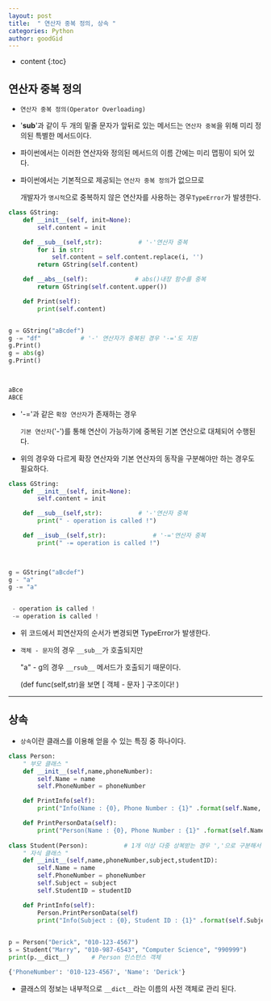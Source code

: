 ```yaml
---
layout: post
title:  " 연산자 중복 정의, 상속 "
categories: Python
author: goodGid
---
```

* content
{:toc}


## 연산자 중복 정의

* `연산자 중복 정의(Operator Overloading)`

* '__sub__'과 같이 두 개의 밑줄 문자가 앞뒤로 있는 메서드는 `연산자 중복`을 위해 미리 정의된 특별한 메서드이다.

* 파이썬에서는 이러한 연산자와 정의된 메서드의 이름 간에는 미리 맵핑이 되어 있다.

* 파이썬에서는 기본적으로 제공되는 `연산자 중복 정의`가 없으므로 

  개발자가 `명시적`으로 중복하지 않은 연산자를 사용하는 경우`TypeError`가 발생한다.


``` python
class GString: 
    def __init__(self, init=None):
        self.content = init

    def __sub__(self,str):          # '-'연산자 중복
        for i in str:
            self.content = self.content.replace(i, '')
        return GString(self.content)

    def __abs__(self):             # abs()내장 함수를 중복
        return GString(self.content.upper())

    def Print(self):
        print(self.content)


g = GString("aBcdef")
g -= "df"           # '-' 연산자가 중복된 경우 '-='도 지원
g.Print()
g = abs(g)
g.Print()
        


aBce
ABCE
```

* '-='과 같은 `확장 연산자`가 존재하는 경우 

  `기본 연산자`('-')를 통해 연산이 가능하기에 중복된 기본 연산으로 대체되어 수행된다.

* 위의 경우와 다르게 확장 연산자와 기본 연산자의 동작을 구분해야만 하는 경우도 필요하다.

``` python
class GString: 
    def __init__(self, init=None):
        self.content = init

    def __sub__(self,str):          # '-'연산자 중복
        print(" - operation is called !")

    def __isub__(self,str):             # '-='연산자 중복
        print(" -= operation is called !")

    

g = GString("aBcdef")
g - "a"
g -= "a"


 - operation is called !
 -= operation is called !
```

* 위 코드에서 피연산자의 순서가 변경되면 TypeError가 발생한다.

* `객체 - 문자`의 경우 `__sub__`가 호출되지만

  "a" - g의 경우 `__rsub__` 메서드가 호출되기 때문이다. 
  
  (def func(self,str)을 보면 [ 객체 - 문자 ] 구조이다! )

---

## 상속

* `상속`이란 클래스를 이용해 얻을 수 있는 특징 중 하나이다.

``` python
class Person:
    " 부모 클래스 "
    def __init__(self,name,phoneNumber):
        self.Name = name
        self.PhoneNumber = phoneNumber

    def PrintInfo(self):
        print("Info(Name : {0}, Phone Number : {1}" .format(self.Name, self.PhoneNumber))

    def PrintPersonData(self):
        print("Person(Name : {0}, Phone Number : {1}" .format(self.Name, self.PhoneNumber))
        
class Student(Person):          # 1개 이상 다중 상복받는 경우 ','으로 구분해서 기입한다.
    " 자식 클래스 "
    def __init__(self,name,phoneNumber,subject,studentID):
        self.Name = name
        self.PhoneNumber = phoneNumber
        self.Subject = subject
        self.StudentID = studentID

    def PrintInfo(self):
        Person.PrintPersonData(self)
        print("Info(Subject : {0}, Student ID : {1}" .format(self.Subject, self.StudentID))
        

p = Person("Derick", "010-123-4567")
s = Student("Marry", "010-987-6543", "Computer Science", "990999")
print(p.__dict__)      # Person 인스턴스 객체

{'PhoneNumber': '010-123-4567', 'Name': 'Derick'}
```

* 클래스의 정보는 내부적으로 `__dict__`라는 이름의 사전 객체로 관리 된다.
